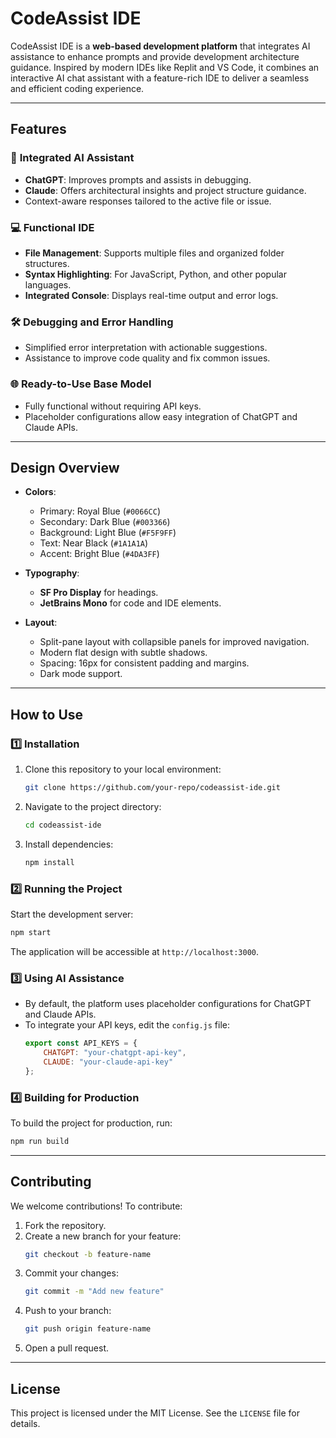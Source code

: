 # **CodeAssist IDE**

CodeAssist IDE is a **web-based development platform** that integrates AI assistance to enhance prompts and provide development architecture guidance. Inspired by modern IDEs like Replit and VS Code, it combines an interactive AI chat assistant with a feature-rich IDE to deliver a seamless and efficient coding experience.

---

## **Features**

### 🎯 **Integrated AI Assistant**
- **ChatGPT**: Improves prompts and assists in debugging.  
- **Claude**: Offers architectural insights and project structure guidance.  
- Context-aware responses tailored to the active file or issue.

### 💻 **Functional IDE**
- **File Management**: Supports multiple files and organized folder structures.  
- **Syntax Highlighting**: For JavaScript, Python, and other popular languages.  
- **Integrated Console**: Displays real-time output and error logs.

### 🛠️ **Debugging and Error Handling**
- Simplified error interpretation with actionable suggestions.  
- Assistance to improve code quality and fix common issues.

### 🌐 **Ready-to-Use Base Model**
- Fully functional without requiring API keys.  
- Placeholder configurations allow easy integration of ChatGPT and Claude APIs.

---

## **Design Overview**

- **Colors**:  
  - Primary: Royal Blue (`#0066CC`)  
  - Secondary: Dark Blue (`#003366`)  
  - Background: Light Blue (`#F5F9FF`)  
  - Text: Near Black (`#1A1A1A`)  
  - Accent: Bright Blue (`#4DA3FF`)  

- **Typography**:  
  - **SF Pro Display** for headings.  
  - **JetBrains Mono** for code and IDE elements.  

- **Layout**:  
  - Split-pane layout with collapsible panels for improved navigation.  
  - Modern flat design with subtle shadows.  
  - Spacing: 16px for consistent padding and margins.  
  - Dark mode support.

---

## **How to Use**

### 1️⃣ **Installation**
1. Clone this repository to your local environment:
   ```bash
   git clone https://github.com/your-repo/codeassist-ide.git
   ```
2. Navigate to the project directory:
   ```bash
   cd codeassist-ide
   ```
3. Install dependencies:
   ```bash
   npm install
   ```

### 2️⃣ **Running the Project**
Start the development server:
```bash
npm start
```
The application will be accessible at `http://localhost:3000`.

### 3️⃣ **Using AI Assistance**
- By default, the platform uses placeholder configurations for ChatGPT and Claude APIs.
- To integrate your API keys, edit the `config.js` file:
  ```javascript
  export const API_KEYS = {
      CHATGPT: "your-chatgpt-api-key",
      CLAUDE: "your-claude-api-key"
  };
  ```

### 4️⃣ **Building for Production**
To build the project for production, run:
```bash
npm run build
```

---

## **Contributing**

We welcome contributions! To contribute:
1. Fork the repository.
2. Create a new branch for your feature:
   ```bash
   git checkout -b feature-name
   ```
3. Commit your changes:
   ```bash
   git commit -m "Add new feature"
   ```
4. Push to your branch:
   ```bash
   git push origin feature-name
   ```
5. Open a pull request.

---

## **License**

This project is licensed under the MIT License. See the `LICENSE` file for details.
